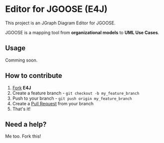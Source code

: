 # Editor for JGOOSE (E4J)

This project is an JGraph Diagram Editor for JGOOSE.

JGOOSE is a mapping tool from **organizational models** to **UML Use Cases**.

## Usage
Comming soon.

## How to contribute

1. [Fork](https://help.github.com/articles/fork-a-repo) **E4J**
2. Create a feature branch - `git checkout -b my_feature_branch`
3. Push to your branch - `git push origin my_feature_branch`
4. Create a [Pull Request](http://help.github.com/pull-requests/) from your
   branch
5. That's it!

## Need a help?
Me too. Fork this!
